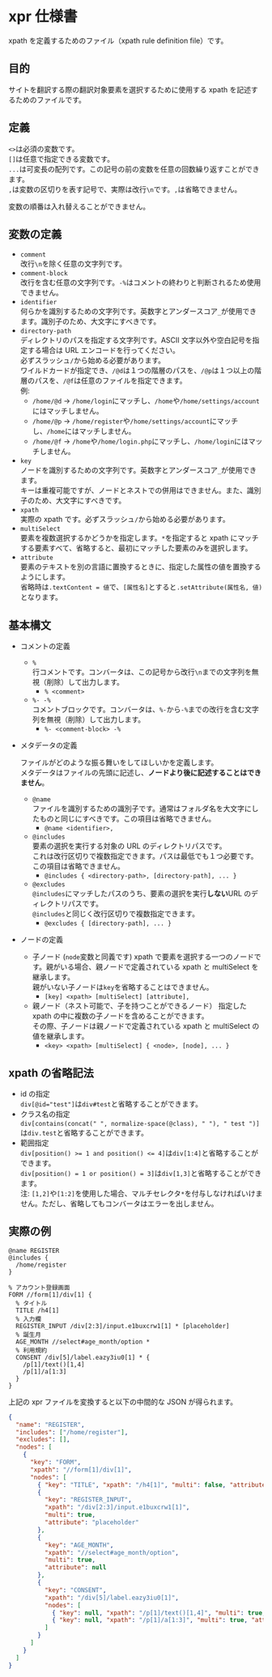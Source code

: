 # xpr 仕様書

xpath を定義するためのファイル（xpath rule definition file）です。

## 目的

サイトを翻訳する際の翻訳対象要素を選択するために使用する xpath を記述するためのファイルです。

## 定義

`<>`は必須の変数です。\
`[]`は任意で指定できる変数です。\
`...`は可変長の配列です。この記号の前の変数を任意の回数繰り返すことができます。\
`,`は変数の区切りを表す記号で、実際は改行`\n`です。`,`は省略できません。

変数の順番は入れ替えることができません。

## 変数の定義

- `comment`\
  改行`\n`を除く任意の文字列です。
- `comment-block`\
  改行を含む任意の文字列です。`-%`はコメントの終わりと判断されるため使用できません。
- `identifier`\
  何らかを識別するための文字列です。英数字とアンダースコア`_`が使用できます。識別子のため、大文字にすべきです。
- `directory-path`\
  ディレクトリのパスを指定する文字列です。ASCII 文字以外や空白記号を指定する場合は URL エンコードを行ってください。\
  必ずスラッシュ`/`から始める必要があります。\
  ワイルドカードが指定でき、`/@d`は１つの階層のパスを、`/@p`は１つ以上の階層のパスを、`/@f`は任意のファイルを指定できます。\
  例:
  - `/home/@d` → `/home/login`にマッチし、`/home`や`/home/settings/account`にはマッチしません。
  - `/home/@p` → `/home/register`や`/home/settings/account`にマッチし、`/home`にはマッチしません。
  - `/home/@f` → `/home`や`/home/login.php`にマッチし、`/home/login`にはマッチしません。
- `key`\
  ノードを識別するための文字列です。英数字とアンダースコア`_`が使用できます。\
  キーは重複可能ですが、ノードとネストでの併用はできません。また、識別子のため、大文字にすべきです。
- `xpath`\
  実際の xpath です。必ずスラッシュ`/`から始める必要があります。
- `multiSelect`\
  要素を複数選択するかどうかを指定します。`*`を指定すると xpath にマッチする要素すべて、省略すると、最初にマッチした要素のみを選択します。
- `attribute`\
  要素のテキストを別の言語に置換するときに、指定した属性の値を置換するようにします。\
  省略時は`.textContent = 値`で、`[属性名]`とすると`.setAttribute(属性名, 値)`となります。

## 基本構文

- コメントの定義

  - `%`\
    行コメントです。コンバータは、この記号から改行`\n`までの文字列を無視（削除）して出力します。
    - `% <comment>`
  - `%- -%`\
    コメントブロックです。コンバータは、`%-`から`-%`までの改行を含む文字列を無視（削除）して出力します。
    - `%- <comment-block> -%`

- メタデータの定義

  ファイルがどのような振る舞いをしてほしいかを定義します。\
  メタデータはファイルの先頭に記述し、**ノードより後に記述することはできません**。

  - `@name`\
    ファイルを識別するための識別子です。通常はフォルダ名を大文字にしたものと同じにすべきです。この項目は省略できません。
    - `@name <identifier>,`
  - `@includes`\
    要素の選択を実行する対象の URL のディレクトリパスです。\
    これは改行区切りで複数指定できます。パスは最低でも１つ必要です。\
    この項目は省略できません。
    - `@includes { <directory-path>, [directory-path], ... }`
  - `@excludes`\
    `@includes`にマッチしたパスのうち、要素の選択を実行**しない**URL のディレクトリパスです。\
    `@includes`と同じく改行区切りで複数指定できます。
    - `@excludes { [directory-path], ... }`

- ノードの定義
  - 子ノード (`node`変数と同義です)
    xpath で要素を選択する一つのノードです。親がいる場合、親ノードで定義されている xpath と multiSelect を継承します。\
    親がいない子ノードは`key`を省略することはできません。
    - `[key] <xpath> [multiSelect] [attribute],`
  - 親ノード（ネスト可能で、子を持つことができるノード）
    指定した xpath の中に複数の子ノードを含めることができます。\
    その際、子ノードは親ノードで定義されている xpath と multiSelect の値を継承します。
    - `<key> <xpath> [multiSelect] { <node>, [node], ... }`

## xpath の省略記法

- id の指定\
  `div[@id="test"]`は`div#test`と省略することができます。
- クラス名の指定\
  `div[contains(concat(" ", normalize-space(@class), " "), " test ")]`は`div.test`と省略することができます。
- 範囲指定\
  `div[position() >= 1 and position() <= 4]`は`div[1:4]`と省略することができます。\
  `div[position() = 1 or position() = 3]`は`div[1,3]`と省略することができます。\
  注: `[1,2]`や`[1:2]`を使用した場合、マルチセレクタ`*`を付与しなければいけません。ただし、省略してもコンバータはエラーを出しません。

## 実際の例

```
@name REGISTER
@includes {
  /home/register
}

% アカウント登録画面
FORM //form[1]/div[1] {
  % タイトル
  TITLE /h4[1]
  % 入力欄
  REGISTER_INPUT /div[2:3]/input.e1buxcrw1[1] * [placeholder]
  % 誕生月
  AGE_MONTH //select#age_month/option *
  % 利用規約
  CONSENT /div[5]/label.eazy3iu0[1] * {
    /p[1]/text()[1,4]
    /p[1]/a[1:3]
  }
}
```

上記の xpr ファイルを変換すると以下の中間的な JSON が得られます。

```json
{
  "name": "REGISTER",
  "includes": ["/home/register"],
  "excludes": [],
  "nodes": [
    {
      "key": "FORM",
      "xpath": "//form[1]/div[1]",
      "nodes": [
        { "key": "TITLE", "xpath": "/h4[1]", "multi": false, "attribute": null },
        {
          "key": "REGISTER_INPUT",
          "xpath": "/div[2:3]/input.e1buxcrw1[1]",
          "multi": true,
          "attribute": "placeholder"
        },
        {
          "key": "AGE_MONTH",
          "xpath": "//select#age_month/option",
          "multi": true,
          "attribute": null
        },
        {
          "key": "CONSENT",
          "xpath": "/div[5]/label.eazy3iu0[1]",
          "nodes": [
            { "key": null, "xpath": "/p[1]/text()[1,4]", "multi": true, "attribute": null },
            { "key": null, "xpath": "/p[1]/a[1:3]", "multi": true, "attribute": null }
          ]
        }
      ]
    }
  ]
}
```
